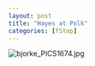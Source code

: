 ```yaml
---
layout: post
title: "Hayes at Polk"
categories: [fStop]
---
```

<img alt="bjorke_PICS1674.jpg" src="http://www.botzilla.com/blog/archives/pix2014/bjorke_PICS1674.jpg" class="img-responsive" border="0" />


<!--more-->

